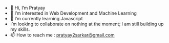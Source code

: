 - 👋 Hi, I’m Pratyay
- 👀 I’m interested in Web Development and Machine Learning
- 🌱 I’m currently learning Javascript
- I’m looking to collaborate on nothing at the moment; I am still building up my skills.
- 📫 How to reach me : pratyay2sarkar@gmail.com

<!---
pratt-sark/pratt-sark is a ✨ special ✨ repository because its `README.md` (this file) appears on your GitHub profile.
You can click the Preview link to take a look at your changes.
--->
